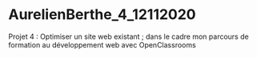 # AurelienBerthe_4_12112020
 Projet 4 : Optimiser un site web existant ; dans le cadre mon parcours de formation au développement web avec OpenClassrooms
